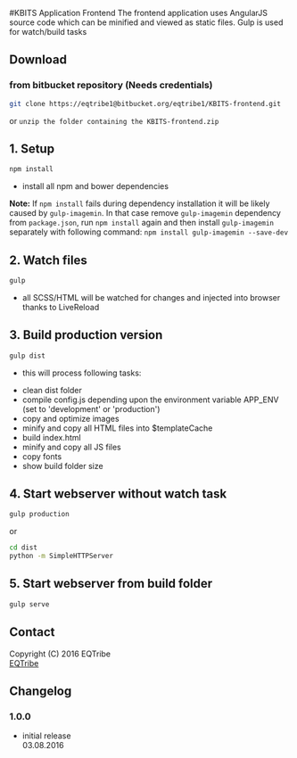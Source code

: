 #KBITS Application Frontend
The frontend application uses AngularJS source code which can be minified and viewed as static files. Gulp is used for watch/build tasks

## Download
### from bitbucket repository (Needs credentials)
```bash
git clone https://eqtribe1@bitbucket.org/eqtribe1/KBITS-frontend.git
```
or
```unzip the folder containing the KBITS-frontend.zip```

## 1. Setup
```bash
npm install
```
- install all npm and bower dependencies

**Note:** If `npm install` fails during dependency installation it will be likely caused by `gulp-imagemin`. In that case remove `gulp-imagemin` dependency from `package.json`, run `npm install` again and then install `gulp-imagemin` separately with following command: `npm install gulp-imagemin --save-dev`

## 2. Watch files
```bash
gulp
```
- all SCSS/HTML will be watched for changes and injected into browser thanks to LiveReload

## 3. Build production version
```bash
gulp dist
```
- this will process following tasks:
* clean dist folder
* compile config.js depending upon the environment variable APP_ENV (set to 'development' or 'production')
* copy and optimize images
* minify and copy all HTML files into $templateCache
* build index.html
* minify and copy all JS files
* copy fonts
* show build folder size

## 4. Start webserver without watch task
```bash
gulp production
```
or
```bash
cd dist
python -m SimpleHTTPServer
```
## 5. Start webserver from build folder
```bash
gulp serve
```

## Contact
Copyright (C) 2016 EQTribe<br>
[EQTribe](http://www.eqtribe.com)<br>

## Changelog
### 1.0.0
- initial release<br>
03.08.2016
